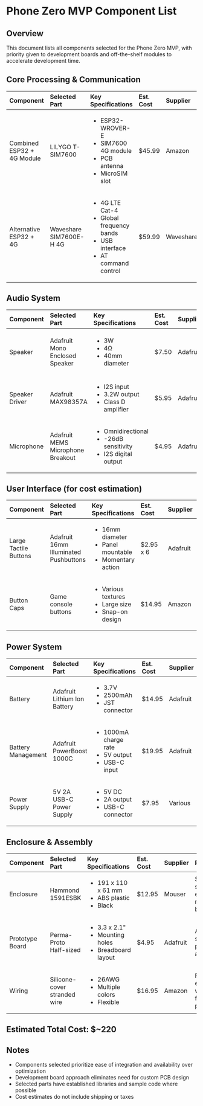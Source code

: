# Phone Zero MVP Component List

## Overview

This document lists all components selected for the Phone Zero MVP, with priority given to development boards and off-the-shelf modules to accelerate development time.

## Core Processing & Communication

<table>
  <thead>
    <tr>
      <th align="left">Component</th>
      <th align="left">Selected Part</th>
      <th align="left">Key Specifications</th>
      <th align="left">Est. Cost</th>
      <th align="left">Supplier</th>
      <th align="left">Rationale</th>
    </tr>
  </thead>
  <tbody>
    <tr>
      <td>Combined ESP32 + 4G Module</td>
      <td>LILYGO T-SIM7600</td>
      <td>
        <ul>
          <li>ESP32-WROVER-E</li>
          <li>SIM7600 4G module</li>
          <li>PCB antenna</li>
          <li>MicroSIM slot</li>
        </ul>
      </td>
      <td>$45.99</td>
      <td>Amazon</td>
      <td>All-in-one solution eliminates integration challenges</td>
    </tr>
    <tr>
      <td>Alternative ESP32 + 4G</td>
      <td>Waveshare SIM7600E-H 4G</td>
      <td>
        <ul>
          <li>4G LTE Cat-4</li>
          <li>Global frequency bands</li>
          <li>USB interface</li>
          <li>AT command control</li>
        </ul>
      </td>
      <td>$59.99</td>
      <td>Waveshare</td>
      <td>Extensive documentation and support available</td>
    </tr>
  </tbody>
</table>

## Audio System

<table>
  <thead>
    <tr>
      <th align="left">Component</th>
      <th align="left">Selected Part</th>
      <th align="left">Key Specifications</th>
      <th align="left">Est. Cost</th>
      <th align="left">Supplier</th>
      <th align="left">Rationale</th>
    </tr>
  </thead>
  <tbody>
    <tr>
      <td>Speaker</td>
      <td>Adafruit Mono Enclosed Speaker</td>
      <td>
        <ul>
          <li>3W</li>
          <li>4Ω</li>
          <li>40mm diameter</li>
        </ul>
      </td>
      <td>$7.50</td>
      <td>Adafruit</td>
      <td>Pre-enclosed, easy to mount, good volume</td>
    </tr>
    <tr>
      <td>Speaker Driver</td>
      <td>Adafruit MAX98357A</td>
      <td>
        <ul>
          <li>I2S input</li>
          <li>3.2W output</li>
          <li>Class D amplifier</li>
        </ul>
      </td>
      <td>$5.95</td>
      <td>Adafruit</td>
      <td>Direct I2S from ESP32, simple integration</td>
    </tr>
    <tr>
      <td>Microphone</td>
      <td>Adafruit MEMS Microphone Breakout</td>
      <td>
        <ul>
          <li>Omnidirectional</li>
          <li>-26dB sensitivity</li>
          <li>I2S digital output</li>
        </ul>
      </td>
      <td>$4.95</td>
      <td>Adafruit</td>
      <td>Digital output reduces noise issues</td>
    </tr>
  </tbody>
</table>

## User Interface (for cost estimation)

<table>
  <thead>
    <tr>
      <th align="left">Component</th>
      <th align="left">Selected Part</th>
      <th align="left">Key Specifications</th>
      <th align="left">Est. Cost</th>
      <th align="left">Supplier</th>
      <th align="left">Rationale</th>
    </tr>
  </thead>
  <tbody>
    <tr>
      <td>Large Tactile Buttons</td>
      <td>Adafruit 16mm Illuminated Pushbuttons</td>
      <td>
        <ul>
          <li>16mm diameter</li>
          <li>Panel mountable</li>
          <li>Momentary action</li>
        </ul>
      </td>
      <td>$2.95 x 6</td>
      <td>Adafruit</td>
      <td>Large enough for easy location, distinct tactile feel</td>
    </tr>
    <tr>
      <td>Button Caps</td>
      <td>Game console buttons</td>
      <td>
        <ul>
          <li>Various textures</li>
          <li>Large size</li>
          <li>Snap-on design</li>
        </ul>
      </td>
      <td>$14.95</td>
      <td>Amazon</td>
      <td>Different shapes provide tactile differentiation</td>
    </tr>
  </tbody>
</table>

## Power System

<table>
  <thead>
    <tr>
      <th align="left">Component</th>
      <th align="left">Selected Part</th>
      <th align="left">Key Specifications</th>
      <th align="left">Est. Cost</th>
      <th align="left">Supplier</th>
      <th align="left">Rationale</th>
    </tr>
  </thead>
  <tbody>
    <tr>
      <td>Battery</td>
      <td>Adafruit Lithium Ion Battery</td>
      <td>
        <ul>
          <li>3.7V</li>
          <li>2500mAh</li>
          <li>JST connector</li>
        </ul>
      </td>
      <td>$14.95</td>
      <td>Adafruit</td>
      <td>Adequate capacity for MVP testing</td>
    </tr>
    <tr>
      <td>Battery Management</td>
      <td>Adafruit PowerBoost 1000C</td>
      <td>
        <ul>
          <li>1000mA charge rate</li>
          <li>5V output</li>
          <li>USB-C input</li>
        </ul>
      </td>
      <td>$19.95</td>
      <td>Adafruit</td>
      <td>Handles charging and provides regulated power</td>
    </tr>
    <tr>
      <td>Power Supply</td>
      <td>5V 2A USB-C Power Supply</td>
      <td>
        <ul>
          <li>5V DC</li>
          <li>2A output</li>
          <li>USB-C connector</li>
        </ul>
      </td>
      <td>$7.95</td>
      <td>Various</td>
      <td>Standard power supply, widely available</td>
    </tr>
  </tbody>
</table>

## Enclosure & Assembly

<table>
  <thead>
    <tr>
      <th align="left">Component</th>
      <th align="left">Selected Part</th>
      <th align="left">Key Specifications</th>
      <th align="left">Est. Cost</th>
      <th align="left">Supplier</th>
      <th align="left">Rationale</th>
    </tr>
  </thead>
  <tbody>
    <tr>
      <td>Enclosure</td>
      <td>Hammond 1591ESBK</td>
      <td>
        <ul>
          <li>191 x 110 x 61 mm</li>
          <li>ABS plastic</li>
          <li>Black</li>
        </ul>
      </td>
      <td>$12.95</td>
      <td>Mouser</td>
      <td>Sufficient space, easy to modify for buttons</td>
    </tr>
    <tr>
      <td>Prototype Board</td>
      <td>Perma-Proto Half-sized</td>
      <td>
        <ul>
          <li>3.3 x 2.1"</li>
          <li>Mounting holes</li>
          <li>Breadboard layout</li>
        </ul>
      </td>
      <td>$4.95</td>
      <td>Adafruit</td>
      <td>Allows for semi-permanent assembly</td>
    </tr>
    <tr>
      <td>Wiring</td>
      <td>Silicone-cover stranded wire</td>
      <td>
        <ul>
          <li>26AWG</li>
          <li>Multiple colors</li>
          <li>Flexible</li>
        </ul>
      </td>
      <td>$16.95</td>
      <td>Amazon</td>
      <td>Flexible, easy to work with for prototype</td>
    </tr>
  </tbody>
</table>

## Estimated Total Cost: $~220

## Notes

- Components selected prioritize ease of integration and availability over optimization
- Development board approach eliminates need for custom PCB design
- Selected parts have established libraries and sample code where possible
- Cost estimates do not include shipping or taxes
